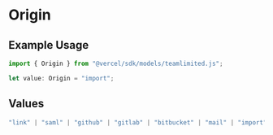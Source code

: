 # Origin

## Example Usage

```typescript
import { Origin } from "@vercel/sdk/models/teamlimited.js";

let value: Origin = "import";
```

## Values

```typescript
"link" | "saml" | "github" | "gitlab" | "bitbucket" | "mail" | "import" | "teams" | "dsync" | "feedback" | "organization-teams"
```